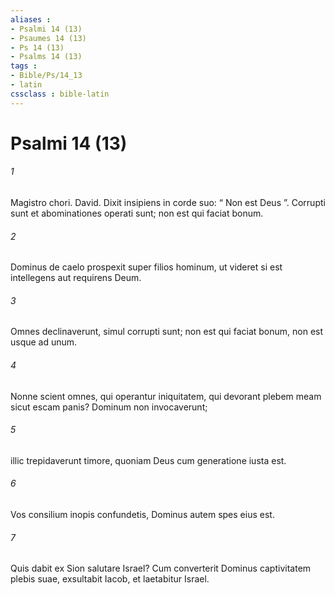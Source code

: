 ```yaml
---
aliases : 
- Psalmi 14 (13)
- Psaumes 14 (13)
- Ps 14 (13)
- Psalms 14 (13)
tags : 
- Bible/Ps/14_13
- latin
cssclass : bible-latin
---
```


# Psalmi 14 (13)

###### 1
Magistro chori. David. Dixit insipiens in corde suo: “ Non est Deus ”. Corrupti sunt et abominationes operati sunt; non est qui faciat bonum.
###### 2
Dominus de caelo prospexit super filios hominum, ut videret si est intellegens aut requirens Deum.
###### 3
Omnes declinaverunt, simul corrupti sunt; non est qui faciat bonum, non est usque ad unum.
###### 4
Nonne scient omnes, qui operantur iniquitatem, qui devorant plebem meam sicut escam panis? Dominum non invocaverunt;
###### 5
illic trepidaverunt timore, quoniam Deus cum generatione iusta est.
###### 6
Vos consilium inopis confundetis, Dominus autem spes eius est.
###### 7
Quis dabit ex Sion salutare Israel? Cum converterit Dominus captivitatem plebis suae, exsultabit Iacob, et laetabitur Israel.
